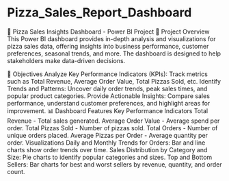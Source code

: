 # Pizza_Sales_Report_Dashboard
🍕 Pizza Sales Insights Dashboard - Power BI Project
📌 Project Overview
This Power BI dashboard provides in-depth analysis and visualizations for pizza sales data, offering insights into business performance, customer preferences, seasonal trends, and more. The dashboard is designed to help stakeholders make data-driven decisions.

🎯 Objectives
Analyze Key Performance Indicators (KPIs): Track metrics such as Total Revenue, Average Order Value, Total Pizzas Sold, etc.
Identify Trends and Patterns: Uncover daily order trends, peak sales times, and popular product categories.
Provide Actionable Insights: Compare sales performance, understand customer preferences, and highlight areas for improvement.
📊 Dashboard Features
Key Performance Indicators
Total Revenue - Total sales generated.
Average Order Value - Average spend per order.
Total Pizzas Sold - Number of pizzas sold.
Total Orders - Number of unique orders placed.
Average Pizzas per Order - Average quantity per order.
Visualizations
Daily and Monthly Trends for Orders: Bar and line charts show order trends over time.
Sales Distribution by Category and Size: Pie charts to identify popular categories and sizes.
Top and Bottom Sellers: Bar charts for best and worst sellers by revenue, quantity, and order count.
